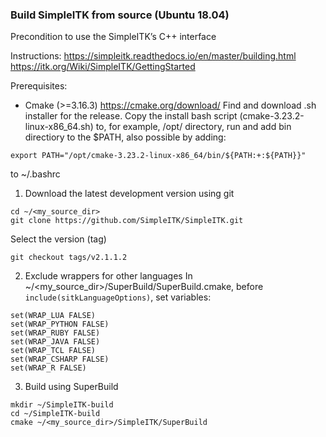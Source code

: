 ### Build SimpleITK from source (Ubuntu 18.04)
Precondition to use the SimpleITK’s C++ interface

Instructions:
https://simpleitk.readthedocs.io/en/master/building.html
https://itk.org/Wiki/SimpleITK/GettingStarted

Prerequisites:
- Cmake (>=3.16.3) https://cmake.org/download/
Find and download .sh installer for the release. 
Copy the install bash script (cmake-3.23.2-linux-x86_64.sh) to, for example, /opt/ directory, run and add bin directiory to the $PATH, also possible by adding:
```
export PATH="/opt/cmake-3.23.2-linux-x86_64/bin/${PATH:+:${PATH}}"
```
to  ~/.bashrc

1. Download the latest development version using git
```
cd ~/<my_source_dir>
git clone https://github.com/SimpleITK/SimpleITK.git
```
Select the version (tag)
```
git checkout tags/v2.1.1.2
```
2. Exclude wrappers for other languages 
In ~/<my_source_dir>/SuperBuild/SuperBuild.cmake, before `include(sitkLanguageOptions)`, set variables:
```
set(WRAP_LUA FALSE)
set(WRAP_PYTHON FALSE)
set(WRAP_RUBY FALSE)
set(WRAP_JAVA FALSE)
set(WRAP_TCL FALSE)
set(WRAP_CSHARP FALSE)
set(WRAP_R FALSE)
```

3. Build using SuperBuild
```
mkdir ~/SimpleITK-build
cd ~/SimpleITK-build
cmake ~/<my_source_dir>/SimpleITK/SuperBuild
```

